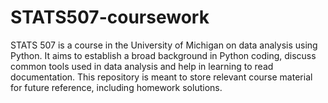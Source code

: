 # STATS507-coursework
STATS 507 is a course in the University of Michigan on data analysis using Python. It aims to establish a broad background in Python coding, discuss common tools used in data analysis and help in learning to read documentation. This repository is meant to store relevant course material for future reference, including homework solutions.
